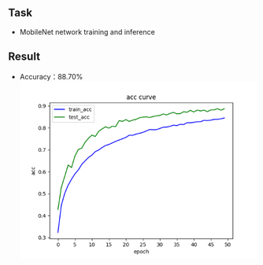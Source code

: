 ## Task
* MobileNet network training and inference

## Result

* Accuracy：88.70%
![Accuracy](./assets/Accuracy.png)

